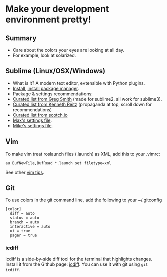 # Make your development environment pretty!

## Summary
- Care about the colors your eyes are looking at all day.
- For example, look at solarized.

## Sublime (Linux/OSX/Windows)
- What is it? A modern text editor, extensible with Python plugins.
- [Install](http://www.sublimetext.com/3), [install package manager](https://sublime.wbond.net/installation).
- Package & settings recommendations:
- [Curated list from Greg Smith](http://static.incompl.com/sublime/) (made for sublime2, all work for sublime3).
- [Curated list from Kenneth Reitz](http://www.kennethreitz.org/essays/sublime-text-2-love) (propaganda at top, scroll down for recommendations)
- [Curated list from scotch.io](http://scotch.io/bar-talk/best-of-sublime-text-3-features-plugins-and-settings)
- [Max's settings file](https://github.com/mbforbes/fourteen/blob/master/backup_settings/Preferences.sublime-settings).
- [Mike's settings file](https://drive.google.com/a/cs.washington.edu/file/d/0B69dr0PEJ95qc0RTbUpTQ196NFU/edit).

## Vim
To make vim treat roslaunch files (.launch) as XML, add this to your .vimrc:
```vim
au BufNewFile,BufRead *.launch set filetype=xml
```

See other [vim tips](https://github.com/hcrlab/wiki/blob/master/development_environment_setup/vim.md).

## Git
To use colors in the git command line, add the following to your ~/.gitconfig
```
[color]
  diff = auto
  status = auto
  branch = auto
  interactive = auto
  ui = true
  pager = true
```

### icdiff
icdiff is a side-by-side diff tool for the terminal that highlights changes. Install it from the Github page: [icdiff](https://github.com/jeffkaufman/icdiff). You can use it with git using `git icdiff`.
